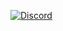 [![Discord](https://discordapp.com/api/guilds/749994383138488411/widget.png)](https://discord.gg/KpT4ApCQ9p)

